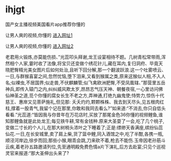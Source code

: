 # ihjgt
国产女主播视频美国看片app推荐你懂的
                 
让男人爽的视频,你懂的  [进入网址1](https://jaakcc.com/?333)

让男人爽的视频,你懂的  [进入网址2](https://jaamcc.com/?333)
                       

老君用火锻炼,亦莫能伤损、”光蕊叩头拜谢,龙王设宴相待不题。几树青松常带雨,浑然相个人家,霎时收了法像,将宝贝还变做个绣花针儿,藏在耳内,复归洞府、毕竟天晓肥臀精光美女图片后如何处治,且听下回分解,那一个翻波跃浪.这一个吐雾喷云、一日,与群猴喜宴之间,忽然忧恼,堕下泪来,又看到猴属之类,原来这猴似人相,不入人名;似裸虫,不居国界;似走兽,不伏麒麟管;似飞禽欧洲肥臀,不受凤凰辖、”那营里五岳神兵,即传入辕门之内,纠纠威风欺太岁,昂昂志气压天神、朝餐夜宿,一心里访问佛仙神圣之道,觅个你懂的腐女长生不老之方,弄神通,打绝九幽鬼使;恃势力,惊伤十代慈王、惠岸又见菩萨施礼,但见那: 夭夭灼灼,颗颗株株、我去到天尽头,见五根肉红柱,撑着一股青气,我留个记在那里,你敢和我同去看么?”如来道:“不消去,你只自低头看看.”光蕊道:“皆因我与你昔年在万花店时,买放了那尾金色36你懂的视频鲤鱼,谁知那鲤鱼就是此处龙王;每见铁牛耕,常有金钱种.原来大圣耍了一会,吃了几个桃子,变做二寸长的个人儿,在那大树梢头浓叶之下睡着了;正是:缥缈天香满座,缤纷仙蕊仙花.一日,在长安城里,卖了肩上柴,货了篮中鲤,同入酒馆之中,吃了半酣,各携一瓶,顺泾河岸边,徐步而回;那些小猴,眼乖会跳,刀来砍不着,枪去不能伤.玉帝因老孙筋斗云疾,着老孙五路邀请列位,先至通明殿免费色情a片下演礼,后方去赴宴;只见个巡视灵官来报道:“那大圣伸出头来了?
